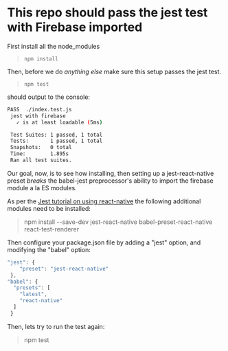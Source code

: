 # This repo should pass the jest test with Firebase imported
First install all the node_modules
> `npm install`

Then, before we do *anything else* make sure this setup passes the
jest test.
> `npm test`

should output to the console:

```bash
PASS  ./index.test.js
 jest with firebase
   ✓ is at least loadable (5ms)

 Test Suites: 1 passed, 1 total
 Tests:       1 passed, 1 total
 Snapshots:   0 total
 Time:        1.895s
 Ran all test suites.
```

Our goal, now, is to see how installing, then setting up a
jest-react-native preset *breaks* the babel-jest preprocessor's
ability to import the firebase module a la ES modules.

As per the [Jest tutorial on using react-native](https://facebook.github.io/jest/docs/tutorial-react-native.html#content) the following additional modules need to be installed:

> npm install --save-dev  jest-react-native babel-preset-react-native react-test-renderer

Then configure your package.json file by adding a "jest" option, and modifying the "babel" option:
```js
"jest": {
    "preset": "jest-react-native"
 },
"babel": {
  "presets": [
    "latest",
    "react-native"
  ]
 }
```
Then, lets try to run the test again:
> npm test
